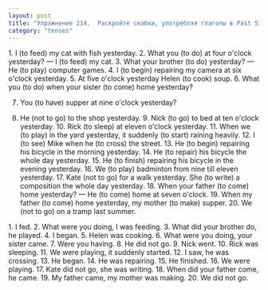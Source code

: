 ```yaml
---
layout: post
title: "Упражнение 214.  Раскройте скобки, употребляя глаголы в Past Simple или Past Continuous."
category: "tenses"
---
```

<section class="question">
1. I (to feed) my cat with fish yesterday. 2. What you (to do) at four o'clock yesterday? — I (to feed) my cat. 3. What your brother (to do) yesterday? — He (to play) computer games. 4. I (to begin) repairing my camera at six o'clock yesterday. 5. At five o'clock yesterday Helen (to cook) soup. 6. What you (to do) when your sister (to come) home yesterday?

7. You (to have) supper at nine o'clock yesterday?

8. He (not to go) to the shop yesterday. 9. Nick (to go) to bed at ten o'clock yesterday. 10. Rick (to sleep) at eleven o'clock yesterday. 11. When we (to play) in the yard yesterday, it suddenly (to start) raining heavily. 12. I (to see) Mike when he (to cross) the street. 13. He (to begin) repairing his bicycle in the morning yesterday. 14. He (to repair) his bicycle the whole day yesterday. 15. He (to finish) repairing his bicycle in the evening yesterday. 16. We (to play) badminton from nine till eleven yesterday. 17. Kate (not to go) for a walk yesterday. She (to write) a composition the whole day yesterday. 18. When your father (to come) home yesterday? — He (to come) home at seven o'clock. 19. When my father (to come) home yesterday, my mother (to make) supper. 20. We (not to go) on a tramp last summer.
</section>

<section class="answer">
1. I fed. 2. What were you doing, I was feeding. 3. What did your brother do, he played. 4. I began. 5. Helen was cooking. 6. What were you doing, your sister came. 7. Were you having. 8. He did not go. 9. Nick went. 10. Rick was sleeping. 11. We were playing, it suddenly started. 12. I saw, he was crossing. 13. He began. 14. He was repairing. 15. He finished. 16. We were playing. 17. Kate did not go, she was writing. 18. When did your father come, he came. 19. My father came, my mother was making. 20. We did not go.
</section>